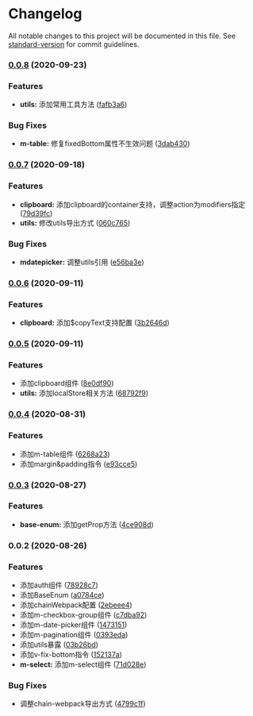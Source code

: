 # Changelog

All notable changes to this project will be documented in this file. See [standard-version](https://github.com/conventional-changelog/standard-version) for commit guidelines.

### [0.0.8](https://git.mingchao.com///compare/v0.0.7...v0.0.8) (2020-09-23)


### Features

* **utils:** 添加常用工具方法 ([fafb3a6](https://git.mingchao.com///commit/fafb3a63ec9417ec3b117e2c59e26039c3aa74f6))


### Bug Fixes

* **m-table:** 修复fixedBottom属性不生效问题 ([3dab430](https://git.mingchao.com///commit/3dab4307d649cd987b8cb336c83ba862c3a20b70))

### [0.0.7](https://git.mingchao.com/zhangguoyun/m-ui/compare/v0.0.6...v0.0.7) (2020-09-18)


### Features

* **clipboard:** 添加clipboard的container支持，调整action为modifiers指定 ([79d39fc](https://git.mingchao.com/zhangguoyun/m-ui/commit/79d39fc5e1b67ee059a77b641adc59ec15ebcc3b))
* **utils:** 修改utils导出方式 ([060c765](https://git.mingchao.com/zhangguoyun/m-ui/commit/060c76552f7cae40f463d5b4d479b30b1e04d436))


### Bug Fixes

* **mdatepicker:** 调整utils引用 ([e56ba3e](https://git.mingchao.com/zhangguoyun/m-ui/commit/e56ba3e44a749105722c34fc316f7de762e113ac))

### [0.0.6](https://git.mingchao.com/zhangguoyun/m-ui/compare/v0.0.5...v0.0.6) (2020-09-11)


### Features

* **clipboard:** 添加$copyText支持配置 ([3b2646d](https://git.mingchao.com/zhangguoyun/m-ui/commit/3b2646ddad435f4e3df71687c2d0630c9fffb595))

### [0.0.5](https://git.mingchao.com/zhangguoyun/m-ui/compare/v0.0.4...v0.0.5) (2020-09-11)


### Features

* 添加clipboard组件 ([8e0df90](https://git.mingchao.com/zhangguoyun/m-ui/commit/8e0df90b03eb71b47ada95ea5b42fe16a78e396d))
* **utils:** 添加localStore相关方法 ([68792f9](https://git.mingchao.com/zhangguoyun/m-ui/commit/68792f9300ce2827c02a639c17b029cdee85d443))

### [0.0.4](https://git.mingchao.com/zhangguoyun/m-ui/compare/v0.0.3...v0.0.4) (2020-08-31)


### Features

* 添加m-table组件 ([6268a23](https://git.mingchao.com/zhangguoyun/m-ui/commit/6268a2358a10d4c76d2fabbd4e1d3cd7650b1afe))
* 添加margin&padding指令 ([e93cce5](https://git.mingchao.com/zhangguoyun/m-ui/commit/e93cce5e223758775072707529438f468a903371))

### [0.0.3](https://git.mingchao.com/zhangguoyun/m-ui/compare/v0.0.2...v0.0.3) (2020-08-27)


### Features

* **base-enum:** 添加getProp方法 ([4ce908d](https://git.mingchao.com/zhangguoyun/m-ui/commit/4ce908de2f7c8708578de984e485a70887cdc44d))

### 0.0.2 (2020-08-26)


### Features

* 添加auth组件 ([78928c7](https://git.mingchao.com/zhangguoyun/m-ui/commit/78928c7f5304aa8c1f8180a436ba8f1ab0b6b194))
* 添加BaseEnum ([a0784ce](https://git.mingchao.com/zhangguoyun/m-ui/commit/a0784ceac25be016b69c18fddeb05dd939d8b625))
* 添加chainWebpack配置 ([2ebeee4](https://git.mingchao.com/zhangguoyun/m-ui/commit/2ebeee4d96f78c794deef4f267370b1e905277df))
* 添加m-checkbox-group组件 ([c7dba92](https://git.mingchao.com/zhangguoyun/m-ui/commit/c7dba921993fd43105b49945bdcbce34d7842e01))
* 添加m-date-picker组件 ([1473151](https://git.mingchao.com/zhangguoyun/m-ui/commit/1473151869b224b2e7eab13e3b67e19c060b0ef2))
* 添加m-pagination组件 ([0393eda](https://git.mingchao.com/zhangguoyun/m-ui/commit/0393edab64f3f7a7155b0bbac0badccac343dac3))
* 添加utils暴露 ([03b26bd](https://git.mingchao.com/zhangguoyun/m-ui/commit/03b26bde03136998b494a90642515b446cc568e6))
* 添加v-fix-bottom指令 ([152137a](https://git.mingchao.com/zhangguoyun/m-ui/commit/152137afb343768bc419e9718797d41a53710da8))
* **m-select:** 添加m-select组件 ([71d028e](https://git.mingchao.com/zhangguoyun/m-ui/commit/71d028eab1ab4908500727fefa44a67a7c60a14d))


### Bug Fixes

* 调整chain-webpack导出方式 ([4799c1f](https://git.mingchao.com/zhangguoyun/m-ui/commit/4799c1f07400aedba848d0428ed9db732a3072fe))
